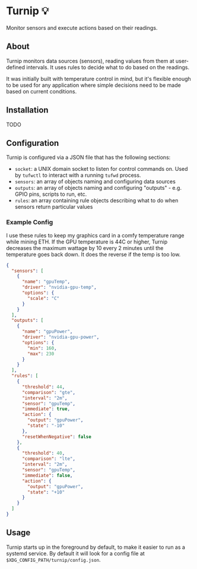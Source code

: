 # Turnip 💡

Monitor sensors and execute actions based on their readings.

## About

Turnip monitors data sources (sensors), reading values from them at user-defined intervals. It uses rules to decide what
to do based on the readings.

It was initially built with temperature control in mind, but it's flexible enough to be used for any application where
simple decisions need to be made based on current conditions.

## Installation

TODO

## Configuration

Turnip is configured via a JSON file that has the following sections:

- `socket`: a UNIX domain socket to listen for control commands on. Used by `tufwctl` to interact with a running `tufwd` process.
- `sensors`: an array of objects naming and configuring data sources
- `outputs`: an array of objects naming and configuring "outputs" - e.g. GPIO pins, scripts to run, etc.
- `rules`: an array containing rule objects describing what to do when sensors return particular values

### Example Config

I use these rules to keep my graphics card in a comfy temperature range while mining ETH. If the GPU temperature is 44C
or higher, Turnip decreases the maximum wattage by 10 every 2 minutes until the temperature goes back down. It does the
reverse if the temp is too low.

```json
{
  "sensors": [
    {
      "name": "gpuTemp",
      "driver": "nvidia-gpu-temp",
      "options": {
        "scale": "C"
      }
    }
  ],
  "outputs": [
    {
      "name": "gpuPower",
      "driver": "nvidia-gpu-power",
      "options": {
        "min": 160,
        "max": 230
      }
    }
  ],
  "rules": [
    {
      "threshold": 44,
      "comparison": "gte",
      "interval": "2m",
      "sensor": "gpuTemp",
      "immediate": true,
      "action": {
        "output": "gpuPower",
        "state": "-10"
      },
      "resetWhenNegative": false
    },
    {
      "threshold": 40,
      "comparison": "lte",
      "interval": "2m",
      "sensor": "gpuTemp",
      "immediate": false,
      "action": {
        "output": "gpuPower",
        "state": "+10"
      }
    }
  ]
}
```

## Usage

Turnip starts up in the foreground by default, to make it easier to run as a systemd service. By default it will look for a config file at `$XDG_CONFIG_PATH/turnip/config.json`.
